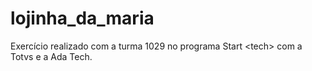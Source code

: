 # lojinha_da_maria
Exercício realizado com a turma 1029 no programa Start &lt;tech> com a Totvs e a Ada Tech.
